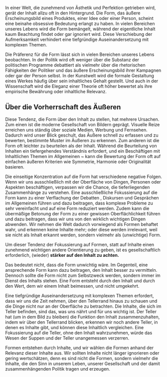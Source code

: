 In einer Welt, die zunehmend von Ästhetik und Perfektion getrieben wird, gerät der Inhalt allzu oft in den Hintergrund. Die Form, das äußere Erscheinungsbild eines Produktes, einer Idee oder einer Person, scheint eine beinahe obsessive Bedeutung erlangt zu haben. In vielen Bereichen unseres Lebens wird die Form bemängelt, während der eigentliche Inhalt kaum Beachtung findet oder gar ignoriert wird. Diese Verschiebung der Aufmerksamkeit verhindert eine tiefgründige Auseinandersetzung mit komplexen Themen.

Die Präferenz für die Form lässt sich in vielen Bereichen unseres Lebens beobachten. In der Politik wird oft weniger über die Substanz der politischen Programme debattiert als vielmehr über die rhetorischen Fähigkeiten der Politiker und das äußere Erscheinungsbild ihrer Kampagnen oder gar der Person selbst. In der Kunstwelt wird die formale Gestaltung eines Werkes häufig über sein inhaltliches Gehalt gestellt. Und auch in der Wissenschaft wird die Eleganz einer Theorie oft höher bewertet als ihre empirische Bewährung oder inhaltliche Relevanz.

## **Über die Vorherrschaft des Äußeren**

Diese Tendenz, die Form über den Inhalt zu stellen, hat mehrere Ursachen. Zum einen ist die moderne Gesellschaft von Bildern geprägt. Visuelle Reize erreichen uns ständig über soziale Medien, Werbung und Fernsehen. Dadurch wird unser Blick geschult, das Äußere schnell zu erfassen und zu bewerten, bestimmte Muster im Äußeren zu erkennen. Zum anderen ist die Form oft leichter zu beurteilen als der Inhalt. Während die Beurteilung von Inhalten ein tiefergehendes Verständnis erfordert, und ein Beschäftigen mit Inhaltlichen Themen im Allgemeinen \~ kann die Bewertung der Form oft auf einfachen äußeren Kriterien wie Symmetrie, Harmonie oder Originalität basieren.

Die einseitige Konzentration auf die Form hat verschiedene negative Folgen. Wenn wir uns ausschließlich mit der Oberfläche von Dingen, Personen oder Aspekten beschäftigen, verpassen wir die Chance, die tieferliegenden Zusammenhänge zu verstehen. Eine ausschließliche Fokussierung auf die Form kann zu einer Verflachung der Debatten , Diskursen und Gesprächen im Allgemeinen führen und dazu beitragen, dass komplexe Probleme zu sehr vereinfacht und auf eine Form reduziert werden. Zudem kann die übermäßige Betonung der Form zu einer gewissen Oberflächlichkeit führen und dazu beitragen, dass wir uns von den wirklich wichtigen Dingen abwenden. Wir nehmen die Welt dadurch vorwiegend als Formen behaftet wahr, und erkennen keine Inhalte mehr; oder diese werden irrelevant, weil sie nicht als Inhalt erkannt werden, sondern vielmehr als (unwichtige) Form. 

Um dieser Tendenz der Fokussierung auf Formen, statt auf Inhalte einen zunehmend wichtigen andere Orientierung  zu geben, ist es gesellschaftlich erforderlich, (wieder) **stärker auf den Inhalt zu achten.** 

Das bedeutet nicht, dass die Form unwichtig wäre. Im Gegenteil, eine ansprechende Form kann dazu beitragen, den Inhalt besser zu vermitteln. Dennoch sollte die Form nicht zum Selbstzweck werden, sondern immer im Dienst des Inhalts stehen. Eine Form entsteht durch den Inhalt und durch den Wert, dem wir einem Inhalt beimessen, und nicht umgekehrt. 

Eine tiefgründige Auseinandersetzung mit komplexen Themen erfordert, dass wir uns die Zeit nehmen, über den Tellerrand hinaus zu schauen und die Dinge nicht nur an der Oberfläche zu betrachten. Die Inhalte, die sich im Teller befinden, sind das, was uns nährt und für uns wichtig ist. Der Teller hat (um in dem Bild zu bleiben) die Funktion den Inhalt zusammenzuhalten, indem wir über den Tellerrand blicken, erkennen wir noch andere Teller, in denen es Inhalte gibt, und können diese Inhaltlich vergleichen. Eine Fokussierung auf die Teller, ohne den Inhalt wahrzunehmen, würde das Wesen der Suppen und der Teller unangemessen verzerren. 

Formen entstehen durch Inhalte, und wir wählen die Formen anhand der Relevanz dieser Inhalte aus. Wir sollten Inhalte nicht länger ignorieren oder gering wertschätzen, denn es sind nicht die Formen, sondern vielmehr die Inhalte, die den Sinn in unserem Leben, unserer Gesellschaft und der damit zusammenhängenden Politik tragen und erzeugen.